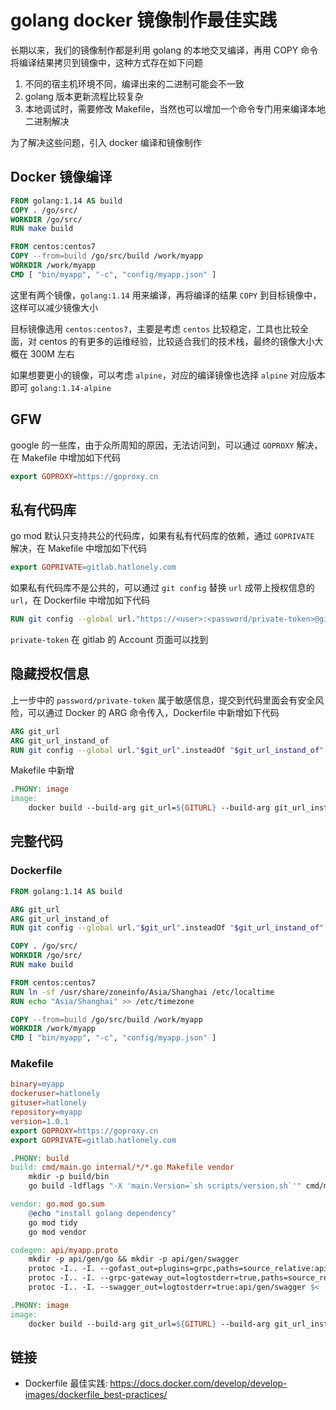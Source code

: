 # golang docker 镜像制作最佳实践

长期以来，我们的镜像制作都是利用 golang 的本地交叉编译，再用 COPY 命令将编译结果拷贝到镜像中，这种方式存在如下问题

1. 不同的宿主机环境不同，编译出来的二进制可能会不一致
2. golang 版本更新流程比较复杂
3. 本地调试时，需要修改 Makefile，当然也可以增加一个命令专门用来编译本地二进制解决

为了解决这些问题，引入 docker 编译和镜像制作

## Docker 镜像编译

```Dockerfile
FROM golang:1.14 AS build
COPY . /go/src/
WORKDIR /go/src/
RUN make build

FROM centos:centos7
COPY --from=build /go/src/build /work/myapp
WORKDIR /work/myapp
CMD [ "bin/myapp", "-c", "config/myapp.json" ]
```

这里有两个镜像，`golang:1.14` 用来编译，再将编译的结果 `COPY` 到目标镜像中，这样可以减少镜像大小

目标镜像选用 `centos:centos7`，主要是考虑 `centos` 比较稳定，工具也比较全面，对 centos 的有更多的运维经验，比较适合我们的技术栈，最终的镜像大小大概在 300M 左右

如果想要更小的镜像，可以考虑 `alpine`，对应的编译镜像也选择 `alpine` 对应版本即可 `golang:1.14-alpine`

## GFW

google 的一些库，由于众所周知的原因，无法访问到，可以通过 `GOPROXY` 解决，在 Makefile 中增加如下代码

```Makefile
export GOPROXY=https://goproxy.cn
```

## 私有代码库

go mod 默认只支持共公的代码库，如果有私有代码库的依赖，通过 `GOPRIVATE` 解决，在 Makefile 中增加如下代码

```Makefile
export GOPRIVATE=gitlab.hatlonely.com
```

如果私有代码库不是公共的，可以通过 `git config` 替换 `url` 成带上授权信息的 `url`，在 Dockerfile 中增加如下代码

```Dockerfile
RUN git config --global url."https://<user>:<password/private-token>@gitlab.hatlonely.com".insteadOf "https://gitlab.hatlonely.com"
```

`private-token` 在 gitlab 的 Account 页面可以找到

## 隐藏授权信息

上一步中的 `password/private-token` 属于敏感信息，提交到代码里面会有安全风险，可以通过 Docker 的 ARG 命令传入，Dockerfile 中新增如下代码

```Dockerfile
ARG git_url
ARG git_url_instand_of
RUN git config --global url."$git_url".insteadOf "$git_url_instand_of"
```

Makefile 中新增

```Makefile
.PHONY: image
image:
	docker build --build-arg git_url=${GITURL} --build-arg git_url_instand_of=${GIT_URL_INSTEAD_OF} --tag=${dockeruser}/${repository}:${version} .
```

## 完整代码

### Dockerfile

```dockerfile
FROM golang:1.14 AS build

ARG git_url
ARG git_url_instand_of
RUN git config --global url."$git_url".insteadOf "$git_url_instand_of"

COPY . /go/src/
WORKDIR /go/src/
RUN make build

FROM centos:centos7
RUN ln -sf /usr/share/zoneinfo/Asia/Shanghai /etc/localtime
RUN echo "Asia/Shanghai" >> /etc/timezone

COPY --from=build /go/src/build /work/myapp
WORKDIR /work/myapp
CMD [ "bin/myapp", "-c", "config/myapp.json" ]
```

### Makefile

```makefile
binary=myapp
dockeruser=hatlonely
gituser=hatlonely
repository=myapp
version=1.0.1
export GOPROXY=https://goproxy.cn
export GOPRIVATE=gitlab.hatlonely.com

.PHONY: build
build: cmd/main.go internal/*/*.go Makefile vendor
	mkdir -p build/bin
	go build -ldflags "-X 'main.Version=`sh scripts/version.sh`'" cmd/main.go && mv main build/bin/${binary} && cp -r config build/

vendor: go.mod go.sum
	@echo "install golang dependency"
	go mod tidy
	go mod vendor

codegen: api/myapp.proto
	mkdir -p api/gen/go && mkdir -p api/gen/swagger
	protoc -I.. -I. --gofast_out=plugins=grpc,paths=source_relative:api/gen/go/ $<
	protoc -I.. -I. --grpc-gateway_out=logtostderr=true,paths=source_relative:api/gen/go $<
	protoc -I.. -I. --swagger_out=logtostderr=true:api/gen/swagger $<

.PHONY: image
image:
	docker build --build-arg git_url=${GITURL} --build-arg git_url_instand_of=${GIT_URL_INSTEAD_OF} --tag=${dockeruser}/${repository}:${version} .
```

## 链接

- Dockerfile 最佳实践: https://docs.docker.com/develop/develop-images/dockerfile_best-practices/
